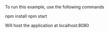 To run this example, use the following commands

npm install
npm start

Will host the application at localhost:8080
